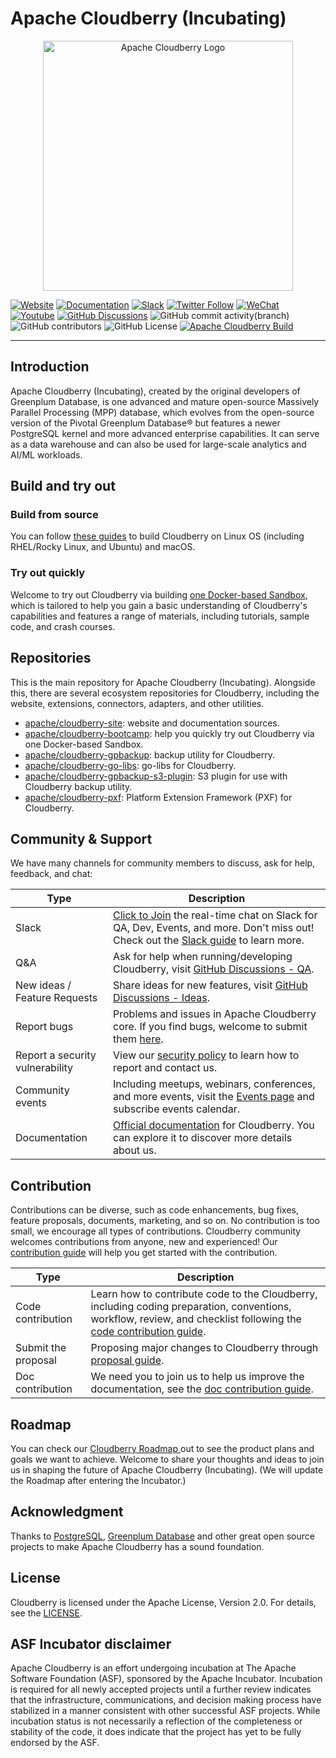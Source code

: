 # Apache Cloudberry (Incubating)

<p align="center">
  <picture>
    <source media="(prefers-color-scheme: light)" srcset="./.github/full_color_black.svg">
    <source media="(prefers-color-scheme: dark)" srcset="./.github/full_color_white.svg">
    <img alt="Apache Cloudberry Logo" src="./.github/full_color_black.svg" width="400px">
  </picture>
</p>

[![Website](https://img.shields.io/badge/Website-eebc46)](https://cloudberry.apache.org)
[![Documentation](https://img.shields.io/badge/Documentation-acd94a)](https://cloudberry.apache.org/docs)
[![Slack](https://img.shields.io/badge/Join_Slack-6a32c9)](https://inviter.co/apache-cloudberry)
[![Twitter Follow](https://img.shields.io/twitter/follow/ASFCloudberry)](https://twitter.com/ASFCloudberry)
[![WeChat](https://img.shields.io/badge/WeChat-eebc46)](https://cloudberry.apache.org/community/wechat)
[![Youtube](https://img.shields.io/badge/Youtube-gebc46)](https://youtube.com/@ApacheCloudberry)
[![GitHub Discussions](https://img.shields.io/github/discussions/apache/cloudberry)](https://github.com/apache/cloudberry/discussions)
![GitHub commit activity(branch)](https://img.shields.io/github/commit-activity/m/apache/cloudberry)
![GitHub contributors](https://img.shields.io/github/contributors/apache/cloudberry)
![GitHub License](https://img.shields.io/github/license/apache/cloudberry)
[![Apache Cloudberry Build](https://github.com/apache/cloudberry/actions/workflows/build-cloudberry.yml/badge.svg)](https://github.com/apache/cloudberry/actions/workflows/build-cloudberry.yml)

---------

## Introduction

Apache Cloudberry (Incubating), created by the original developers of
Greenplum Database, is one advanced and mature open-source Massively Parallel
Processing (MPP) database, which evolves from the open-source version of the
Pivotal Greenplum Database®️ but features a newer PostgreSQL kernel and more
advanced enterprise capabilities. It can serve as a data warehouse and can
also be used for large-scale analytics and AI/ML workloads.

## Build and try out

### Build from source

You can follow [these guides](./deploy/build) to build Cloudberry on
Linux OS (including RHEL/Rocky Linux, and Ubuntu) and macOS.

### Try out quickly

Welcome to try out Cloudberry via building [one Docker-based
Sandbox](https://github.com/apache/cloudberry-bootcamp), which is tailored to
help you gain a basic understanding of Cloudberry's capabilities and features
a range of materials, including tutorials, sample code, and crash courses.

## Repositories

This is the main repository for Apache Cloudberry (Incubating). Alongside
this, there are several ecosystem repositories for Cloudberry, including the
website, extensions, connectors, adapters, and other utilities.

* [apache/cloudberry-site](https://github.com/apache/cloudberry-site): website and documentation sources.
* [apache/cloudberry-bootcamp](https://github.com/apache/cloudberry-bootcamp): help you quickly try out Cloudberry via one Docker-based Sandbox.
* [apache/cloudberry-gpbackup](https://github.com/apache/cloudberry-gpbackup): backup utility for Cloudberry.
* [apache/cloudberry-go-libs](https://github.com/apache/cloudberry-go-libs): go-libs for Cloudberry.
* [apache/cloudberry-gpbackup-s3-plugin](https://github.com/apache/cloudberry-gpbackup-s3-plugin): S3 plugin for use with Cloudberry backup utility.
* [apache/cloudberry-pxf](https://github.com/apache/cloudberry-pxf): Platform Extension Framework (PXF) for Cloudberry.

## Community & Support

We have many channels for community members to discuss, ask for help,
feedback, and chat:

| Type | Description |
|------|-------------|
| Slack | [Click to Join](https://inviter.co/apache-cloudberry) the real-time chat on Slack for QA, Dev, Events, and more. Don't miss out! Check out the [Slack guide](https://cloudberry.apache.org/community/slack) to learn more. |
| Q&A | Ask for help when running/developing Cloudberry, visit [GitHub Discussions - QA](https://github.com/apache/cloudberry/discussions/categories/q-a). |
| New ideas / Feature Requests | Share ideas for new features, visit [GitHub Discussions - Ideas](https://github.com/apache/cloudberry/discussions/categories/ideas-feature-requests).  |
| Report bugs | Problems and issues in Apache Cloudberry core. If you find bugs, welcome to submit them [here](https://github.com/apache/cloudberry/issues).  |
| Report a security vulnerability | View our [security policy](https://github.com/apache/cloudberry/security/policy) to learn how to report and contact us.  |
| Community events | Including meetups, webinars, conferences, and more events, visit the [Events page](https://cloudberry.apache.org/community/events) and subscribe events calendar.  |
| Documentation | [Official documentation](https://cloudberry.apache.org/docs/) for Cloudberry. You can explore it to discover more details about us. |

## Contribution

Contributions can be diverse, such as code enhancements, bug fixes, feature
proposals, documents, marketing, and so on. No contribution is too small, we
encourage all types of contributions. Cloudberry community welcomes
contributions from anyone, new and experienced! Our [contribution
guide](https://cloudberry.apache.org/contribute) will help you get started
with the contribution.

| Type | Description |
|----|---------------|
| Code contribution | Learn how to contribute code to the Cloudberry, including coding preparation, conventions, workflow, review, and checklist following the [code contribution guide](https://cloudberry.apache.org/contribute/code).|
| Submit the proposal | Proposing major changes to Cloudberry through [proposal guide](https://cloudberry.apache.org/contribute/proposal).|
| Doc contribution | We need you to join us to help us improve the documentation, see the [doc contribution guide](https://cloudberry.apache.org/contribute/doc).|

## Roadmap

You can check our [Cloudberry Roadmap
](https://github.com/apache/cloudberry/discussions/868) out to see the product
plans and goals we want to achieve. Welcome to share your thoughts and ideas
to join us in shaping the future of Apache Cloudberry (Incubating). (We will
update the Roadmap after entering the Incubator.)

## Acknowledgment

Thanks to [PostgreSQL](https://www.postgresql.org/), [Greenplum
Database](https://greenplum.org/) and other great open source projects to make
Apache Cloudberry has a sound foundation.

## License

Cloudberry is licensed under the Apache License, Version 2.0. For details, see
the [LICENSE](./LICENSE).

## ASF Incubator disclaimer

Apache Cloudberry is an effort undergoing incubation at The Apache Software
Foundation (ASF), sponsored by the Apache Incubator. Incubation is required
for all newly accepted projects until a further review indicates that the
infrastructure, communications, and decision making process have stabilized in
a manner consistent with other successful ASF projects. While incubation
status is not necessarily a reflection of the completeness or stability of the
code, it does indicate that the project has yet to be fully endorsed by the
ASF.
